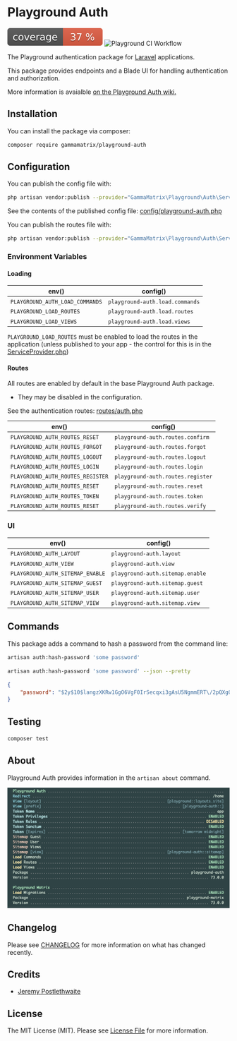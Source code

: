# Playground Auth

![Test Coverage](https://raw.githubusercontent.com/gammamatrix/playground-auth/image-data/coverage.svg)
![Playground CI Workflow](https://github.com/gammamatrix/playground-auth/actions/workflows/ci.yml/badge.svg?)

The Playground authentication package for [Laravel](https://laravel.com/docs/10.x) applications.

This package provides endpoints and a Blade UI for handling authentication and authorization.

More information is avaialble [on the Playground Auth wiki.](https://github.com/gammamatrix/playground-auth/wiki)

## Installation

You can install the package via composer:

```bash
composer require gammamatrix/playground-auth
```

## Configuration

You can publish the config file with:
```bash
php artisan vendor:publish --provider="GammaMatrix\Playground\Auth\ServiceProvider" --tag="playground-config"
```

See the contents of the published config file: [config/playground-auth.php](config/playground-auth.php)

You can publish the routes file with:
```bash
php artisan vendor:publish --provider="GammaMatrix\Playground\Auth\ServiceProvider" --tag="playground-routes"
```

### Environment Variables

#### Loading

| env()                           | config()                        |
|---------------------------------|---------------------------------|
| `PLAYGROUND_AUTH_LOAD_COMMANDS` | `playground-auth.load.commands` |
| `PLAYGROUND_LOAD_ROUTES`        | `playground-auth.load.routes`   |
| `PLAYGROUND_LOAD_VIEWS`         | `playground-auth.load.views`    |

`PLAYGROUND_LOAD_ROUTES` must be enabled to load the routes in the application (unless published to your app - the control for this is in the [ServiceProvider.php](src/ServiceProvider.php))

#### Routes

All routes are enabled by default in the base Playground Auth package.
- They may be disabled in the configuration.

See the authentication routes: [routes/auth.php](routes/auth.php)

| env()                             | config()                          |
|-----------------------------------|-----------------------------------|
| `PLAYGROUND_AUTH_ROUTES_RESET`    | `playground-auth.routes.confirm`  |
| `PLAYGROUND_AUTH_ROUTES_FORGOT`   | `playground-auth.routes.forgot`   |
| `PLAYGROUND_AUTH_ROUTES_LOGOUT`   | `playground-auth.routes.logout`   |
| `PLAYGROUND_AUTH_ROUTES_LOGIN`    | `playground-auth.routes.login`    |
| `PLAYGROUND_AUTH_ROUTES_REGISTER` | `playground-auth.routes.register` |
| `PLAYGROUND_AUTH_ROUTES_RESET`    | `playground-auth.routes.reset`    |
| `PLAYGROUND_AUTH_ROUTES_TOKEN`    | `playground-auth.routes.token`    |
| `PLAYGROUND_AUTH_ROUTES_RESET`    | `playground-auth.routes.verify`   |

### UI

| env()                            | config()                         |
|----------------------------------|----------------------------------|
| `PLAYGROUND_AUTH_LAYOUT`         | `playground-auth.layout`         |
| `PLAYGROUND_AUTH_VIEW`           | `playground-auth.view`           |
| `PLAYGROUND_AUTH_SITEMAP_ENABLE` | `playground-auth.sitemap.enable` |
| `PLAYGROUND_AUTH_SITEMAP_GUEST`  | `playground-auth.sitemap.guest`  |
| `PLAYGROUND_AUTH_SITEMAP_USER`   | `playground-auth.sitemap.user`   |
| `PLAYGROUND_AUTH_SITEMAP_VIEW`   | `playground-auth.sitemap.view`   |

## Commands

This package adds a command to hash a password from the command line:

```bash
artisan auth:hash-password 'some password'
```

```bash
artisan auth:hash-password 'some password' --json --pretty
```
```json
{
    "password": "$2y$10$langzXKRw1GgO6VgF0IrSecqxi3gAsU5NgmmERT\/2pQXg06mSbEjS"
}
```

## Testing

```sh
composer test
```

## About

Playground Auth provides information in the `artisan about` command.

<img src="resources/docs/artisan-about-playground-auth.png" alt="screenshot of artisan about command with Playground Auth.">

## Changelog

Please see [CHANGELOG](CHANGELOG.md) for more information on what has changed recently.

## Credits

- [Jeremy Postlethwaite](https://github.com/gammamatrix)

## License

The MIT License (MIT). Please see [License File](LICENSE.md) for more information.
